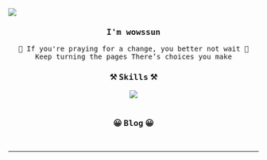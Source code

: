 <!-- 2023.12.19 -->

<!-- title -->
<img src="https://capsule-render.vercel.app/api?type=waving&color=gradient&customColorList=12,14,15,18,19,20,24&height=200&section=header&text=Hello!&fontSize=50&fontAlignY=35" />

<!-- main -->
<div align="center">

  <h3><samp>I'm wowssun</samp></h3>
<p>
  <samp>
       🎵 If you're praying for a change, you better not wait 🎵
      <br>
      Keep turning the pages There’s choices you make
   
  </samp>
  
 <br>       
 </p>
  
  <!-- skills -->
  <h3>⚒ <samp>Skills</samp> ⚒</h3>  
     <a href="https://skillicons.dev">
         <img src="https://skillicons.dev/icons?i=java,spring,py,html,css,js&perline=6" />
     </a>
  <br>
  <br> 
     
   <!-- blog -->
  <h3>😀 <samp>Blog</samp> 😀</h3> 
  <!--  <a href="https://wowssun.hashnode.dev/">
      <img src="https://img.shields.io/badge/WOW's dev archive-2962FF?style=for-the-badge&logo=hashnode&logoColor=white">     
  </a>-->
  <br>
  <hr>

<!-- gihub summary 
  ![](https://github-profile-summary-cards.vercel.app/api/cards/profile-details?username=wowssun&theme=nord_bright)-->
   
</div>

<!--
**wowssun/wowssun** is a ✨ _special_ ✨ repository because its `README.md` (this file) appears on your GitHub profile.

Here are some ideas to get you started:

- 🔭 I’m currently working on ...
- 🌱 I’m currently learning ...
- 👯 I’m looking to collaborate on ...
- 🤔 I’m looking for help with ...
- 💬 Ask me about ...
- 📫 How to reach me: ...
- 😄 Pronouns: ...
- ⚡ Fun fact: ...
-->
